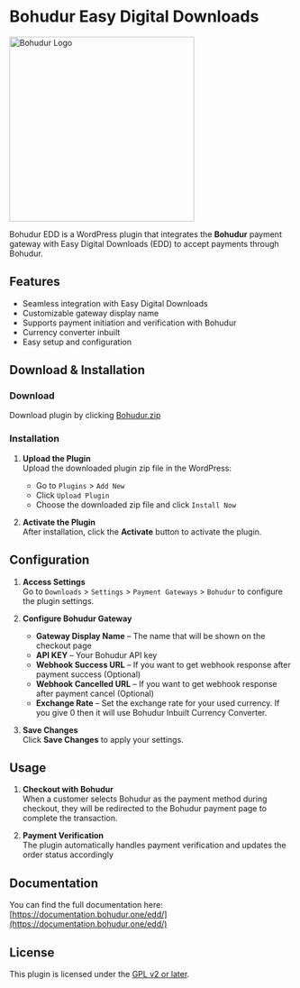 # Bohudur Easy Digital Downloads
<img src="https://bohudur.one/bohudurlogo.png" alt="Bohudur Logo" width="328"/>

Bohudur EDD is a WordPress plugin that integrates the **Bohudur** payment gateway with Easy Digital Downloads (EDD) to accept payments through Bohudur.

## Features

- Seamless integration with Easy Digital Downloads
- Customizable gateway display name
- Supports payment initiation and verification with Bohudur
- Currency converter inbuilt
- Easy setup and configuration

## Download & Installation

### Download

Download plugin by clicking [Bohudur.zip](https://github.com/BohudurOne/EasyDigitalDownloads/blob/main/edd-bohudur.zip)

### Installation

1. **Upload the Plugin**  
   Upload the downloaded plugin zip file in the WordPress:  
   - Go to `Plugins` > `Add New`  
   - Click `Upload Plugin`  
   - Choose the downloaded zip file and click `Install Now`

2. **Activate the Plugin**  
   After installation, click the **Activate** button to activate the plugin.

## Configuration

1. **Access Settings**  
   Go to `Downloads` > `Settings` > `Payment Gateways` > `Bohudur` to configure the plugin settings.

2. **Configure Bohudur Gateway**  
   - **Gateway Display Name** – The name that will be shown on the checkout page  
   - **API KEY** – Your Bohudur API key  
   - **Webhook Success URL** – If you want to get webhook response after payment success (Optional)
   - **Webhook Cancelled URL** – If you want to get webhook response after payment cancel (Optional)  
   - **Exchange Rate** – Set the exchange rate for your used currency. If you give 0 then it will use Bohudur Inbuilt Currency Converter.

3. **Save Changes**  
   Click **Save Changes** to apply your settings.

## Usage

1. **Checkout with Bohudur**  
   When a customer selects Bohudur as the payment method during checkout, they will be redirected to the Bohudur payment page to complete the transaction.

2. **Payment Verification**  
   The plugin automatically handles payment verification and updates the order status accordingly

## Documentation

You can find the full documentation here:  [https://documentation.bohudur.one/edd/](https://documentation.bohudur.one/edd/)

## License

This plugin is licensed under the [GPL v2 or later](https://www.gnu.org/licenses/gpl-2.0.html).
